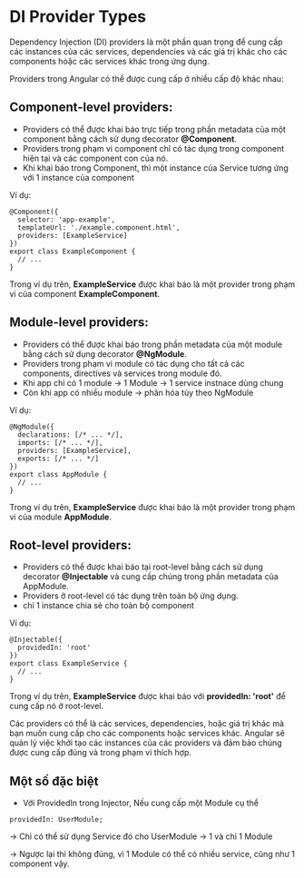 # DI Provider Types
Dependency Injection (DI) providers là một phần quan trọng để cung cấp các instances của các services, dependencies và các giá trị khác cho các components hoặc các services khác trong ứng dụng.

Providers trong Angular có thể được cung cấp ở nhiều cấp độ khác nhau:

Component-level providers:
--------------------------

*   Providers có thể được khai báo trực tiếp trong phần metadata của một component bằng cách sử dụng decorator **@Component**.
*   Providers trong phạm vi component chỉ có tác dụng trong component hiện tại và các component con của nó.
*   Khi khai báo trong Component, thì một instance của Service tương ứng với 1 instance của component

Ví dụ:

```text-plain
@Component({
  selector: 'app-example',
  templateUrl: './example.component.html',
  providers: [ExampleService]
})
export class ExampleComponent {
  // ...
}
```

Trong ví dụ trên, **ExampleService** được khai báo là một provider trong phạm vi của component **ExampleComponent**.

Module-level providers:
-----------------------

*   Providers có thể được khai báo trong phần metadata của một module bằng cách sử dụng decorator **@NgModule**.
*   Providers trong phạm vi module có tác dụng cho tất cả các components, directives và services trong module đó.
*   Khi app chỉ có 1 module → 1 Module → 1 service instnace dùng chung 
*   Còn khi app có nhiều module → phân hóa tùy theo NgModule

Ví dụ:

```text-plain
@NgModule({
  declarations: [/* ... */],
  imports: [/* ... */],
  providers: [ExampleService],
  exports: [/* ... */]
})
export class AppModule {
  // ...
}
```

Trong ví dụ trên, **ExampleService** được khai báo là một provider trong phạm vi của module **AppModule**.

Root-level providers:
---------------------

*   Providers có thể được khai báo tại root-level bằng cách sử dụng decorator **@Injectable** và cung cấp chúng trong phần metadata của AppModule.
*   Providers ở root-level có tác dụng trên toàn bộ ứng dụng.
*   chỉ 1 instance chia sẻ cho toàn bộ component

Ví dụ:

```text-plain
@Injectable({
  providedIn: 'root'
})
export class ExampleService {
  // ...
}
```

Trong ví dụ trên, **ExampleService** được khai báo với **providedIn: 'root'** để cung cấp nó ở root-level.

Các providers có thể là các services, dependencies, hoặc giá trị khác mà bạn muốn cung cấp cho các components hoặc services khác. Angular sẽ quản lý việc khởi tạo các instances của các providers và đảm bảo chúng được cung cấp đúng và trong phạm vi thích hợp.

Một số đặc biệt
---------------

*   Với ProvidedIn trong Injector, Nếu cung cấp một Module cụ thể 

```text-plain
providedIn: UserModule;
```

→ Chỉ có thể sử dụng Service đó cho UserModule → 1 và chỉ 1 Module

→ Ngược lại thì không đúng, vì 1 Module có thể có nhiều service, cũng như 1 component vậy.